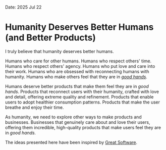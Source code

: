 Date: 2025 Jul 22
# Humanity Deserves Better Humans (and Better Products)
I truly believe that humanity deserves better humans.

Humans who care for other humans.
Humans who respect others' time.
Humans who respect others' agency.
Humans who put love and care into their work.
Humans who are obsessed with reconnecting humans with humanity.
Humans who make others feel that they are in *[good hands](https://stephango.com/in-good-hands)*.

Humans deserve better products that make them feel they are in *good hands*. Products that reconnect users with their humanity, crafted with love and detail, offering extreme quality and refinement. Products that enable users to adopt healthier consumption patterns. Products that make the user breathe and enjoy their time.

As humanity, we need to explore other ways to make products and businesses. Businesses that genuinely care about and love their users, offering them incredible, high-quality products that make users feel they are in *good hands.*

The ideas presented here have been inspired by [Great Software](https://maraoz.com/great-software/).